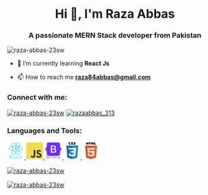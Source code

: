 <h1 align="center">Hi 👋, I'm Raza Abbas</h1>
<h3 align="center">A passionate MERN Stack developer from Pakistan</h3>

<p align="left"> <img src="https://komarev.com/ghpvc/?username=raza-abbas-23sw&label=Profile%20views&color=0e75b6&style=flat" alt="raza-abbas-23sw" /> </p>

- 🌱 I’m currently learning **React Js**

- 📫 How to reach me **raza84abbas@gmail.com**

<h3 align="left">Connect with me:</h3>
<p align="left">
<a href="https://linkedin.com/in/raza-abbas-23sw" target="blank"><img align="center" src="https://raw.githubusercontent.com/rahuldkjain/github-profile-readme-generator/master/src/images/icons/Social/linked-in-alt.svg" alt="raza-abbas-23sw" height="30" width="40" /></a>
<a href="https://instagram.com/razaabbas_313" target="blank"><img align="center" src="https://raw.githubusercontent.com/rahuldkjain/github-profile-readme-generator/master/src/images/icons/Social/instagram.svg" alt="razaabbas_313" height="30" width="40" /></a>
</p>

<h3 align="left">Languages and Tools:</h3>
<p align="left"> <a href="https://reactjs.org/" target="_blank" rel="noreferrer"> <img src="https://raw.githubusercontent.com/devicons/devicon/master/icons/react/react-original-wordmark.svg" alt="react" width="40" height="40"/> </a></a> <a href="https://developer.mozilla.org/en-US/docs/Web/JavaScript" target="_blank" rel="noreferrer"> <img src="https://raw.githubusercontent.com/devicons/devicon/master/icons/javascript/javascript-original.svg" alt="javascript" width="40" height="40"/> </a><a href="https://getbootstrap.com" target="_blank" rel="noreferrer"> <img src="https://raw.githubusercontent.com/devicons/devicon/master/icons/bootstrap/bootstrap-plain-wordmark.svg" alt="bootstrap" width="40" height="40"/> </a> <a href="https://www.w3schools.com/css/" target="_blank" rel="noreferrer"> <img src="https://raw.githubusercontent.com/devicons/devicon/master/icons/css3/css3-original-wordmark.svg" alt="css3" width="40" height="40"/> </a> <a href="https://www.w3.org/html/" target="_blank" rel="noreferrer"> <img src="https://raw.githubusercontent.com/devicons/devicon/master/icons/html5/html5-original-wordmark.svg" alt="html5" width="40" height="40"/></p>

<p><img align="center" src="https://github-readme-stats.vercel.app/api/top-langs?username=raza-abbas-23sw&show_icons=true&locale=en&layout=compact" alt="raza-abbas-23sw" /></p>

<p><img align="center" src="https://github-readme-streak-stats.herokuapp.com/?user=raza-abbas-23sw&" alt="raza-abbas-23sw" /></p>
